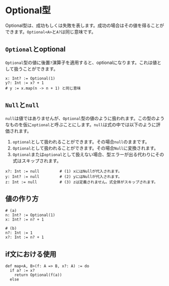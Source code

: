 # Optional型
Optional型は、成功もしくは失敗を表します。成功の場合はその値を得ることができます。`Optional<A>`と`A?`は同じ意味です。

## `Optional`とoptional
`Optional`型の値に後置`?`演算子を適用すると、optionalになります。これは値として扱うことができます。

```
x: Int? := Optional(1)
y?: Int := x? + 1
# y := x.map(n -> n + 1) と同じ意味
```

## `Null`と`null`
`null`は値ではありませんが、`Optional`型の値のように扱われます。この型のようなものを仮に`optional`と呼ぶことにします。`null`は式の中では以下のように評価されます。

1. `optional`として扱われることができます。その場合`null`のままです。
2. `Optional`として扱われることができます。その場合`Null`に変換されます。
3. `Optional`または`optional`として扱えない場合、型エラーが出る代わりにその式はスキップされます。

```
x?: Int := null         # (1) xにはNullが代入されます。
y: Int? := null         # (2) yにはNullが代入されます。
z: Int := null          # (3) zは定義されません。式全体がスキップされます。
```

## 値の作り方
```
# (a)
n: Int? := Optional(1)
x: Int? := n? + 1

# (b)
n?: Int := 1
x?: Int := n? + 1
```

## if文における使用
```
def map<A, B>(f: A => B, x?: A) := do
  if a? := x?
    return Optional(f(a))
  else
